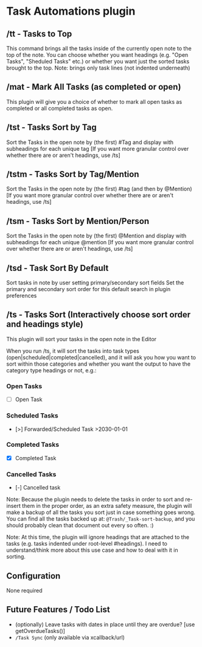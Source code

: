 # Task Automations plugin

## /tt - Tasks to Top
This command brings all the tasks inside of the currently open note to the top of the note. You can choose whether you want headings (e.g. "Open Tasks", "Sheduled Tasks" etc.) or whether you want just the sorted tasks brought to the top. Note: brings only task lines (not indented underneath)

## /mat - Mark All Tasks (as completed or open)
This plugin will give you a choice of whether to mark all open tasks as completed or all completed tasks as open.

## /tst - Tasks Sort by Tag
Sort the Tasks in the open note by (the first) #Tag and display with subheadings for each unique tag
[If you want more granular control over whether there are or aren't headings, use /ts]

## /tstm - Tasks Sort by Tag/Mention
Sort the Tasks in the open note by (the first) #tag (and then by @Mention) 
[If you want more granular control over whether there are or aren't headings, use /ts]

## /tsm - Tasks Sort by Mention/Person
Sort the Tasks in the open note by (the first) @Mention and display with subheadings for each unique @mention
[If you want more granular control over whether there are or aren't headings, use /ts]

## /tsd - Task Sort By Default
Sort tasks in note by user setting primary/secondary sort fields
Set the primary and secondary sort order for this default search in plugin preferences

## /ts - Tasks Sort (Interactively choose sort order and headings style)
This plugin will sort your tasks in the open note in the Editor

When you run /ts, it will sort the tasks into task types (open|scheduled|completed|cancelled), and it will ask you how you want to sort within those categories and whether you want the output to have the category type headings or not, e.g.:

### Open Tasks
  - [ ] Open Task
### Scheduled Tasks
  - [>] Forwarded/Scheduled Task >2030-01-01
### Completed Tasks
  - [x] Completed Task
### Cancelled Tasks
  - [-] Cancelled task

Note: Because the plugin needs to delete the tasks in order to sort and re-insert them in the proper order, as an extra safety measure, the plugin will make a backup of all the tasks you sort just in case something goes wrong. You can find all the tasks backed up at: `@Trash/_Task-sort-backup`, and you should probably clean that document out every so often. :) 

Note: At this time, the plugin will ignore headings that are attached to the tasks (e.g. tasks indented under root-level #headings). I need to understand/think more about this use case and how to deal with it in sorting.
## Configuration
None required

## Future Features / Todo List
- (optionally) Leave tasks with dates in place until they are overdue? [use getOverdueTasks()]
- `/Task Sync` (only available via xcallback/url)

